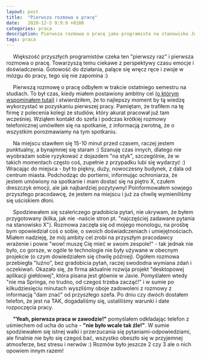 ```yaml
---
layout: post
title:  "Pierwsza rozmowa o pracę"
date:   2020-12-5 9:9:9 +0100
categories: praca
description: Pierwsza rozmowa o pracę jako programista na stanowisko Junior Java Developer. Emocje i jak to wyglądało w moim przypadku.
tags: praca
---
```

&emsp; Większość przyszłych programistów czeka ten "pierwszy raz" i pierwsza rozmowa o pracę. Towarzyszą temu ciekawe z perspektywy czasu emocje i doświadczenia. Gotowość do działania, palące się wręcz ręce i zwoje w mózgu do pracy, tego się nie zapomina :)

&emsp; Pierwszą rozmowę o pracę odbyłem w trakcie ostatniego semestru na studiach. To był czas, kiedy miałem postawiony ambitny cel <a href="/praca-inzynierska">(o którym wspominałem tutaj)</a> i stwierdziłem, że to najlepszy moment by tą wiedzę wykorzystać w pozyskaniu pierwszej pracy. Pamiętam, że trafiłem na tę firmę z polecenia kolegi ze studiów, który akurat pracował już tam wcześniej. Wziąłem kontakt do szefa i podczas krótkiej rozmowy telefonicznej umówiłem się na spotkanie, z informacją zwrotną, że o wszystkim porozmawiamy na tym spotkaniu.

&emsp; Na miejscu stawiłem się 15-10 minut przed czasem, raczej jestem punktualny, a bynajmniej się staram :) Szanuję czas innych, dlatego nie wyobrażam sobie ryzykować z dojazdem "na styk", szczególnie, że w takich momentach często coś, zupełnie z przypadku lubi się wydarzyć :) Wracając do miejsca - był to piękny, duży, nowoczesny budynek, z dala od centrum miasta. Podchodząc do portierni, informując ochroniarza, że jestem umówiony na spotkanie i mam dostać się na piętro X, czułem dreszczyk emocji, ale jak najbardziej pozytywny! Poinformowałem sowjego przyszłego pracodawcę, że jestem na miejscu i już za chwilę wymieniliśmy się uściskiem dłoni. 

&emsp; Spodziewałem się szaleńczego gradobicia pytań, nie ukrywam, że byłem przygotowany (kilka, jak nie -naście stron pt. "najczęściej zadawane pytania na stanowisko X"). Rozmowa zaczęła się od mojego monologu, na prośbę bym opowiedział coś o sobie, o swoich doświadczeniach i umiejętnościach. Miałem nadzieję, że mój ambity cel zrobi na przyszłym pracodawcy wrażenie i powie "wow! muszę Cię mieć w swoim zespole!" - tak jednak nie było, co gorsze, w ogóle te technologie nie były używane w obecnym projekcie (o czym dowiedziałem się chwilę później). Ogółem rozmowa przebiegła "luźno", bez gradobicia pytań, raczej swododna wymiana zdań i oczekiwań. Okazało się, że firma aktualnie rozwija  projekt "desktopowej aplikacji giełdowej", która pisana jest głównie w Javie. Pomyślałem wtedy "nie ma Springa, no trudno, od czegoś trzeba zacząć!" i w sumie po kilkudziesięciu minutach wyszliśmy oboje zadowoleni z rozmowy z informacją "dam znać" od przyszłego szefa. Po dniu czy dwóch dostałem telefon, że jest na TAK, dogadaliśmy się, ustaliliśmy warunki i date rozpoczęcia pracy.

&emsp; <b>"Yeah, pierwsza praca w zawodzie!"</b> pomyślałem odkładając telefon z uśmiechem od ucha do ucha - <b>"nie było wcale tak źle!"</b>. W sumie spodziewałem się istnej walki i przerzucania się pytaniami-odpowiedziami, ale finalnie nie było się czegoś bać, wszystko obeszło się w przyjemnej atmosferze, bez stresu i nerwów :) Rozmów było jeszcze 2 czy 3 ale o nich opowiem innym razem!